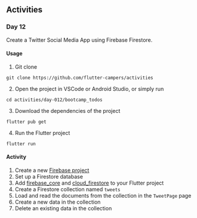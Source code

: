 ## Activities 

### Day 12

Create a Twitter Social Media App using Firebase Firestore. 

#### Usage
1. Git clone

```
git clone https://github.com/flutter-campers/activities
```

2. Open the project in VSCode or Android Studio, or simply run

```
cd activities/day-012/bootcamp_todos
```

3. Download the dependencies of the project

```
flutter pub get
```

4. Run the Flutter project

```
flutter run
```

#### Activity
1. Create a new [Firebase project](https://firebase.google.com/)
2. Set up a Firestore database
3. Add [firebase_core](https://pub.dev/packages/firebase_core) and [cloud_firestore](https://pub.dev/packages/cloud_firestore) to your Flutter project
4. Create a Firestore collection named `tweets`
5. Load and read the documents from the collection in the `TweetPage` page
6. Create a new data in the collection
7. Delete an existing data in the collection
 